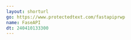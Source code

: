 ```yaml
---
layout: shorturl
go: https://www.protectedtext.com/fastapiprwp
name: FaseAPI
dt: 240410133300
---
```

